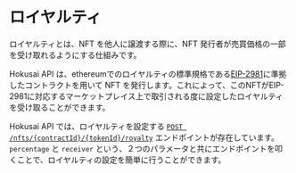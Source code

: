 # ロイヤルティ

ロイヤルティとは、NFT を他人に譲渡する際に、NFT 発行者が売買価格の一部を受け取れるようにする仕組みです。

Hokusai API は、ethereumでのロイヤルティの標準規格である[EIP-2981](https://eips.ethereum.org/EIPS/eip-2981)に準拠したコントラクトを用いて NFT を発行します。これによって、このNFTがEIP-2981に対応するマーケットプレイス上で取引される度に設定したロイヤルティを受け取ることができます。

Hokusai API では、ロイヤルティを設定する [`POST /nfts/{contractId}/{tokenId}/royalty`](../../swagger.yaml#set-royalty-to-the-NFT) エンドポイントが存在しています。`percentage` と `receiver` という、２つのパラメータと共にエンドポイントを叩くことで、ロイヤルティの設定を簡単に行うことができます。
